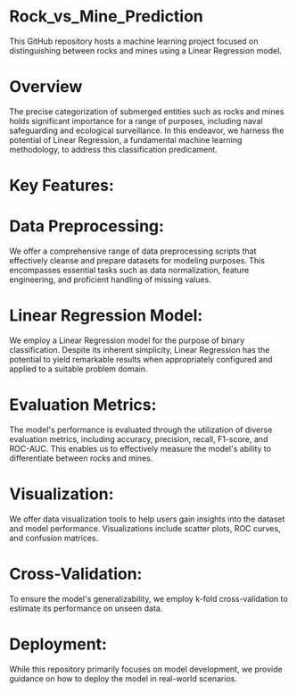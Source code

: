 # Rock_vs_Mine_Prediction
This GitHub repository hosts a machine learning project focused on distinguishing between rocks and mines using a Linear Regression model.
# Overview
The precise categorization of submerged entities such as rocks and mines holds significant importance for a range of purposes, including naval safeguarding and ecological surveillance. In this endeavor, we harness the potential of Linear Regression, a fundamental machine learning methodology, to address this classification predicament.
# Key Features:

# Data Preprocessing: 
We offer a comprehensive range of data preprocessing scripts that effectively cleanse and prepare datasets for modeling purposes. This encompasses essential tasks such as data normalization, feature engineering, and proficient handling of missing values.

# Linear Regression Model: 
We employ a Linear Regression model for the purpose of binary classification. Despite its inherent simplicity, Linear Regression has the potential to yield remarkable results when appropriately configured and applied to a suitable problem domain.

# Evaluation Metrics: 
The model's performance is evaluated through the utilization of diverse evaluation metrics, including accuracy, precision, recall, F1-score, and ROC-AUC. This enables us to effectively measure the model's ability to differentiate between rocks and mines.

# Visualization: 
We offer data visualization tools to help users gain insights into the dataset and model performance. Visualizations include scatter plots, ROC curves, and confusion matrices.

# Cross-Validation: 
To ensure the model's generalizability, we employ k-fold cross-validation to estimate its performance on unseen data.

# Deployment: 
While this repository primarily focuses on model development, we provide guidance on how to deploy the model in real-world scenarios.
